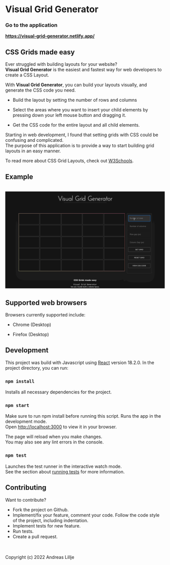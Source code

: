 # Visual Grid Generator
### Go to the application
**https://visual-grid-generator.netlify.app/**

## CSS Grids made easy
Ever struggled with building layouts for your website?
<br>
**Visual Grid Generator** is the easiest and fastest way for web developers to create a CSS Layout.

With **Visual Grid Generator**, you can build your layouts visually, and generate the CSS code you need. 

* Build the layout by setting the number of rows and columns

* Select the areas where you want to insert your child elements by pressing down your left mouse button and dragging it. 

* Get the CSS code for the entire layout and all child elements.

Starting in web development, I found that setting grids with CSS could be confusing and complicated. 
<br>
The purpose of this application is to provide a way to start building grid layouts in an easy manner. 

To read more about CSS Grid Layouts, check out <a href="https://www.w3schools.com/css/css_grid.asp" alt="W3Schools" target="_blank">W3Schools</a>.
## Example
<br>
<img src="./release/img/examples/visual-grid-generator-example.gif" alt="example" width="800px">
<br>

## Supported web browsers
Browsers currently supported include: 

* Chrome (Desktop)

* Firefox (Desktop)

## Development

This project was build with Javascript using <a href="https://reactjs.org/" target="_blank">React</a> version 18.2.0.
In the project directory, you can run:

### `npm install`

Installs all necessary dependencies for the project.

### `npm start`

Make sure to run npm install before running this script. 
Runs the app in the development mode.\
Open [http://localhost:3000](http://localhost:3000) to view it in your browser.

The page will reload when you make changes.\
You may also see any lint errors in the console.

### `npm test`

Launches the test runner in the interactive watch mode.\
See the section about [running tests](https://facebook.github.io/create-react-app/docs/running-tests) for more information.


## Contributing

Want to contribute?

* Fork the project on Github.
* Implement/fix your feature, comment your code. Follow the code style of the project, including indentation.
* Implement tests for new feature.
* Run tests.
* Create a pull request.
<br>
<br>
Copyright (c) 2022 Andreas Lillje
